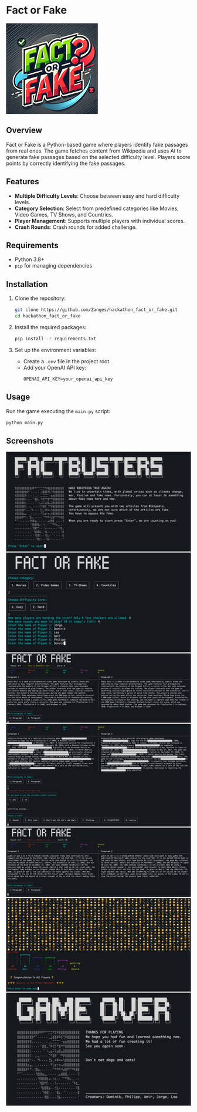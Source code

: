 # Fact or Fake

![Logo](images/logo.png)

## Overview

Fact or Fake is a Python-based game where players identify fake passages from real ones. The game fetches content from Wikipedia and uses AI to generate fake passages based on the selected difficulty level. Players score points by correctly identifying the fake passages.

## Features

- **Multiple Difficulty Levels**: Choose between easy and hard difficulty levels.
- **Category Selection**: Select from predefined categories like Movies, Video Games, TV Shows, and Countries.
- **Player Management**: Supports multiple players with individual scores.
- **Crash Rounds**: Crash rounds for added challenge.

## Requirements

- Python 3.8+
- `pip` for managing dependencies

## Installation

1. Clone the repository:
    ```sh
    git clone https://github.com/Zanges/hackathon_fact_or_fake.git
    cd hackathon_fact_or_fake
    ```

2. Install the required packages:
    ```sh
    pip install -r requirements.txt
    ```

3. Set up the environment variables:
    - Create a `.env` file in the project root.
    - Add your OpenAI API key:
        ```
        OPENAI_API_KEY=your_openai_api_key
        ```

## Usage

Run the game executing the `main.py` script:
```sh
python main.py
```

## Screenshots

![Start Screen](images/starting_screen_screenshot.jpg)
![Options Screen](images/options_screenshot.jpg)
![Round 4 Screen](images/round_4_screenshot.jpg)
![Classified Screen](images/classified_screenshot.jpg)
![Upper/Lower Screen](images/upper_lower_screenshot.jpg)
![Podium Screen](images/podium_screenshot.jpg)
![End Screen](images/end_screen_screenshot.jpg)
